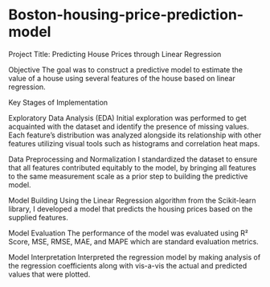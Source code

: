 # Boston-housing-price-prediction-model
Project Title: Predicting House Prices through Linear Regression

Objective
The goal was to construct a predictive model to estimate the value of a house using several features of the house based on linear regression.

Key Stages of Implementation

Exploratory Data Analysis (EDA)
Initial exploration was performed to get acquainted with the dataset and identify the presence of missing values. Each feature’s distribution was analyzed alongside its relationship with other features utilizing visual tools such as histograms and correlation heat maps.

Data Preprocessing and Normalization
I standardized the dataset to ensure that all features contributed equitably to the model, by bringing all features to the same measurement scale as a prior step to building the predictive model.

Model Building
Using the Linear Regression algorithm from the Scikit-learn library, I developed a model that predicts the housing prices based on the supplied features.

Model Evaluation
The performance of the model was evaluated using R² Score, MSE, RMSE, MAE, and MAPE which are standard evaluation metrics.

Model Interpretation
Interpreted the regression model by making analysis of the regression coefficients along with vis-a-vis the actual and predicted values that were plotted.
